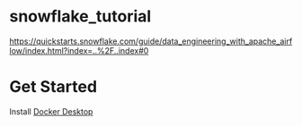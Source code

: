 # snowflake_tutorial
https://quickstarts.snowflake.com/guide/data_engineering_with_apache_airflow/index.html?index=..%2F..index#0

# Get Started
Install [Docker Desktop](https://docs.docker.com/desktop/)
